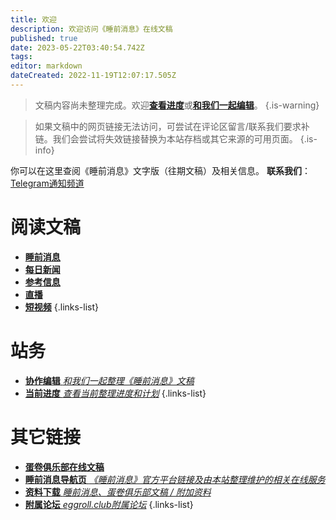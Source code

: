 ```yaml
---
title: 欢迎
description: 欢迎访问《睡前消息》在线文稿
published: true
date: 2023-05-22T03:40:54.742Z
tags: 
editor: markdown
dateCreated: 2022-11-19T12:07:17.505Z
---
```


> 文稿内容尚未整理完成。欢迎[**查看进度**](status.md)或[**和我们一起编辑**](editing.md)。
{.is-warning}

> 如果文稿中的网页链接无法访问，可尝试在评论区留言/联系我们要求补链。我们会尝试将失效链接替换为本站存档或其它来源的可用页面。
{.is-info}



你可以在这里查阅《睡前消息》文字版（往期文稿）及相关信息。
**联系我们**：[Telegram通知频道](https://t.me/bedtimenewsarchive)

# 阅读文稿
- [**睡前消息**](main.md)
- [**每日新闻**](daily.md)
- [**参考信息**](reference.md)
- [**直播**](livestream.md)
- [**短视频**](shorts.md)
{.links-list}

# 站务
- [**协作编辑** *和我们一起整理《睡前消息》文稿*](editing.md)
- [**当前进度** *查看当前整理进度和计划*](status.md)
{.links-list}

# 其它链接
- [**蛋卷俱乐部在线文稿**](https://eggroll.club)
- [**睡前消息导航页** *《睡前消息》官方平台链接及由本站整理维护的相关在线服务*](https://bedtime.news)
- [**资料下载** *睡前消息、蛋卷俱乐部文稿 / 附加资料*](https://files.bedtime.news)
- [**附属论坛** *eggroll.club附属论坛*](https://forum.eggroll.club)
{.links-list}
